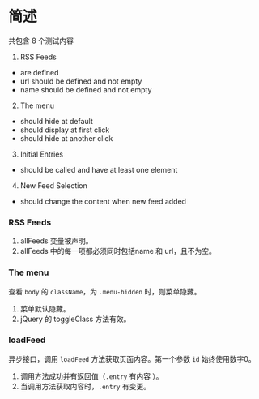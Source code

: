 # 简述
共包含 8 个测试内容
1. RSS Feeds
- are defined
- url should be defined and not empty
- name should be defined and not empty
2. The menu
- should hide at default
- should display at first click
- should hide at another click
3. Initial Entries
- should be called and have at least one element
4. New Feed Selection
- should change the content when new feed added

### RSS Feeds
1. allFeeds 变量被声明。
2. allFeeds 中的每一项都必须同时包括name 和 url，且不为空。

### The menu
查看 `body` 的 `className`，为 `.menu-hidden` 时，则菜单隐藏。

1. 菜单默认隐藏。
2. jQuery 的 toggleClass 方法有效。

### loadFeed
异步接口，调用 `loadFeed` 方法获取页面内容。第一个参数 `id` 始终使用数字0。

1. 调用方法成功并有返回值（`.entry` 有内容 ）。
2. 当调用方法获取内容时，`.entry` 有变更。